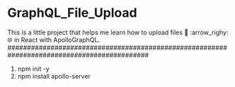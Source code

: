 # GraphQL_File_Upload
This is a little project that helps me learn how to upload files :floppy_disk: :arrow_righy: :globe_with_meridians: in React with ApolloGraphQL.
############################################################################################
1. npm init -y
2. npm install apollo-server





